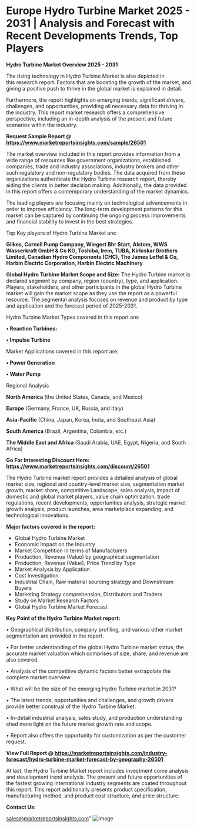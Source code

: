  # Europe Hydro Turbine Market 2025 - 2031 | Analysis and Forecast with Recent Developments Trends, Top Players

<Strong> Hydro Turbine Market Overview 2025 - 2031</strong>

The rising technology in Hydro Turbine Market is also depicted in this research report. Factors that are boosting the growth of the market, and giving a positive push to thrive in the global market is explained in detail.

Furthermore, the report highlights on emerging trends, significant drivers, challenges, and opportunities, providing all necessary data for thriving in the industry. This report market research offers a comprehensive perspective, including an in-depth analysis of the present and future scenarios within the industry.

<strong>Request Sample Report @ <a href=https://www.marketreportsinsights.com/sample/26501>https://www.marketreportsinsights.com/sample/26501</a></strong>

The market overview included in this report provides information from a wide range of resources like government organizations, established companies, trade and industry associations, industry brokers and other such regulatory and non-regulatory bodies. The data acquired from these organizations authenticate the Hydro Turbine research report, thereby aiding the clients in better decision making. Additionally, the data provided in this report offers a contemporary understanding of the market dynamics.

The leading players are focusing mainly on technological advancements in order to improve efficiency. The long-term development patterns for this market can be captured by continuing the ongoing process improvements and financial stability to invest in the best strategies.

Top Key players of Hydro Turbine Market are:

<strong>Gilkes, Cornell Pump Company, Wiegert Bhr Start, Alstom, WWS Wasserkraft GmbH & Co KG, Toshiba, Irem, TUBA, Kirloskar Brothers Limited, Canadian Hydro Components (CHC), The James Leffel & Co, Harbin Electric Corporation, Harbin Electric Machinery</strong>

<strong><b>Global Hydro Turbine Market Scope and Size:</b></strong>
The Hydro Turbine market is declared segment by company, region (country), type, and application. Players, stakeholders, and other participants in the global Hydro Turbine market will gain the market scope as they use the report as a powerful resource. The segmental analysis focuses on revenue and product by type and application and the forecast period of 2025-2031.

Hydro Turbine Market Types covered in this report are:

<strong>• Reaction Turbines:

• Impulse Turbine</strong>

Market Applications covered in this report are:

<strong>• Power Generation

• Water Pump</strong> 

Regional Analysis

<strong>North America</strong> (the United States, Canada, and Mexico)

<strong>Europe</strong> (Germany, France, UK, Russia, and Italy)

<strong>Asia-Pacific</strong> (China, Japan, Korea, India, and Southeast Asia)

<strong>South America</strong> (Brazil, Argentina, Colombia, etc.)

<strong>The Middle East and Africa</strong> (Saudi Arabia, UAE, Egypt, Nigeria, and South Africa)

<strong>Go For Interesting Discount Here: <a href=https://www.marketreportsinsights.com/discount/26501>https://www.marketreportsinsights.com/discount/26501</a></strong>

The Hydro Turbine market report provides a detailed analysis of global market size, regional and country-level market size, segmentation market growth, market share, competitive Landscape, sales analysis, impact of domestic and global market players, value chain optimization, trade regulations, recent developments, opportunities analysis, strategic market growth analysis, product launches, area marketplace expanding, and technological innovations.

<strong><b>Major factors covered in the report:</b></strong>
<ul>
  <li>Global Hydro Turbine Market </li>
  <li>Economic Impact on the Industry</li>
  <li>Market Competition in terms of Manufacturers</li>
  <li>Production, Revenue (Value) by geographical segmentation</li>
  <li>Production, Revenue (Value), Price Trend by Type</li>
  <li>Market Analysis by Application</li>
  <li>Cost Investigation</li>
  <li>Industrial Chain, Raw material sourcing strategy and Downstream Buyers</li>
  <li>Marketing Strategy comprehension, Distributors and Traders</li>
  <li>Study on Market Research Factors</li>
  <li>Global Hydro Turbine Market Forecast</li>
</ul>

<strong><b>Key Point of the Hydro Turbine Market report:</b></strong>

• Geographical distribution, company profiling, and various other market segmentation are provided in the report.

• For better understanding of the global Hydro Turbine market status, the accurate market valuation which comprises of size, share, and revenue are also covered.

• Analysis of the competitive dynamic factors better extrapolate the complete market overview

• What will be the size of the emerging Hydro Turbine market in 2031?

• The latest trends, opportunities and challenges, and growth drivers provide better construal of the Hydro Turbine Market.

• In-detail industrial analysis, sales study, and production understanding shed more light on the future market growth rate and scope.

• Report also offers the opportunity for customization as per the customer request.

<strong><b>View Full Report @ <a href=https://marketreportsinsights.com/industry-forecast/hydro-turbine-market-forecast-by-geography-26501>https://marketreportsinsights.com/industry-forecast/hydro-turbine-market-forecast-by-geography-26501</a></b></strong>


At last, the Hydro Turbine Market report includes investment come analysis and development trend analysis. The present and future opportunities of the fastest growing international industry segments are coated throughout this report. This report additionally presents product specification, manufacturing method, and product cost structure, and price structure.

<strong>Contact Us:</strong>

sales@marketreportsinsights.com"
![image](https://github.com/user-attachments/assets/c3478601-45bf-4e97-a3cb-4f0d000cf057)
